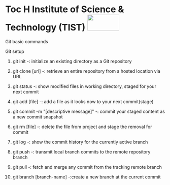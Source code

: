 # Toc H Institute of Science & Technology (TIST) <img src = "https://cache.careers360.mobi/media/presets/720X480/colleges/social-media/media-gallery/2779/2020/9/2/Full%20Campus%20View%20of%20Toc%20H%20Institute%20of%20Science%20and%20Technology%20Ernakulam_Campus-View.jpg" height="50px" width = "100px">

Git basic commands

Git setup

1. git init
-: initialize an existing directory as a Git repository

2. git clone [url]
-: retrieve an entire repository from a hosted location via URL

3. git status
-: show modified files in working directory, staged for your next commit

4. git add [file]
-: add a file as it looks now to your next commit(stage)

5. git commit -m "[descriptive message]"
-: commit your staged content as a new commit snapshot

6. git rm [file]
-: delete the file from project and stage the removal for commit

7. git log
-: show the commit history for the currently active branch

8. git push
-: transmit local branch commits to the remote repository branch

9. git pull
-: fetch and merge any commit from the tracking remote branch

10. git branch [branch-name]
-:create a new branch at the current commit
